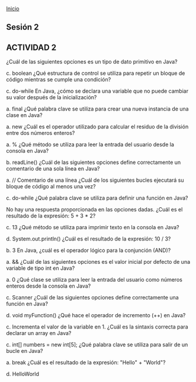 <!-- No borrar o modificar -->
[Inicio](./index.md)

## Sesión 2


<!-- Su documentación aquí -->
## ACTIVIDAD 2
¿Cuál de las siguientes opciones es un tipo de dato primitivo en Java?

c. boolean
¿Qué estructura de control se utiliza para repetir un bloque de código mientras se cumple una condición?

c. do-while
En Java, ¿cómo se declara una variable que no puede cambiar su valor después de la inicialización?

a. final
¿Qué palabra clave se utiliza para crear una nueva instancia de una clase en Java?

a. new
¿Cuál es el operador utilizado para calcular el residuo de la división entre dos números enteros?

a. %
¿Qué método se utiliza para leer la entrada del usuario desde la consola en Java?

b. readLine()
¿Cuál de las siguientes opciones define correctamente un comentario de una sola línea en Java?

a. // Comentario de una línea
¿Cuál de los siguientes bucles ejecutará su bloque de código al menos una vez?

c. do-while
¿Qué palabra clave se utiliza para definir una función en Java?

No hay una respuesta proporcionada en las opciones dadas.
¿Cuál es el resultado de la expresión: 5 + 3 * 2?

c. 13
¿Qué método se utiliza para imprimir texto en la consola en Java?

d. System.out.println()
¿Cuál es el resultado de la expresión: 10 / 3?

b. 3
En Java, ¿cuál es el operador lógico para la conjunción (AND)?

a. &&
¿Cuál de las siguientes opciones es el valor inicial por defecto de una variable de tipo int en Java?

a. 0
¿Qué clase se utiliza para leer la entrada del usuario como números enteros desde la consola en Java?

c. Scanner
¿Cuál de las siguientes opciones define correctamente una función en Java?

d. void myFunction()
¿Qué hace el operador de incremento (++) en Java?

c. Incrementa el valor de la variable en 1.
¿Cuál es la sintaxis correcta para declarar un array en Java?

c. int[] numbers = new int[5];
¿Qué palabra clave se utiliza para salir de un bucle en Java?

a. break
¿Cuál es el resultado de la expresión: "Hello" + "World"?

d. HelloWorld






